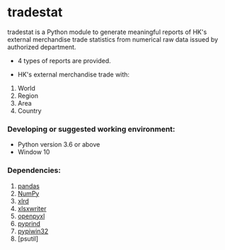 # tradestat
tradestat is a Python module to generate meaningful reports of HK's external merchandise trade statistics from numerical raw data issued by authorized department.

- 4 types of reports are provided.

- HK's external merchandise trade with: 
1) World
2) Region
3) Area
4) Country

### Developing or suggested working environment: 
- Python version 3.6 or above
- Window 10

### Dependencies: 
1) [pandas](https://github.com/pandas-dev/pandas) 
2) [NumPy](https://www.numpy.org)
3) [xlrd](https://github.com/python-excel/xlrd)
4) [xlsxwriter](https://github.com/jmcnamara/XlsxWriter)
5) [openpyxl](https://openpyxl.readthedocs.io/en/stable/index.html)
6) [pyprind](https://github.com/rasbt/pyprind)
7) [pypiwin32](https://github.com/mhammond/pywin32)
8) [psutil]

